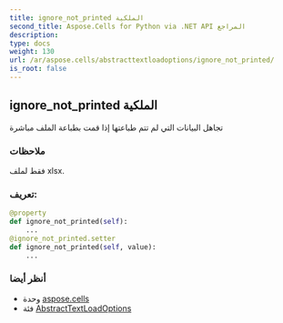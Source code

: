 ```yaml
---
title: ignore_not_printed الملكية
second_title: Aspose.Cells for Python via .NET API المراجع
description:
type: docs
weight: 130
url: /ar/aspose.cells/abstracttextloadoptions/ignore_not_printed/
is_root: false
---
```

##  ignore_not_printed الملكية

تجاهل البيانات التي لم تتم طباعتها إذا قمت بطباعة الملف مباشرة

###  ملاحظات

فقط لملف xlsx.
###  تعريف:
```python
@property
def ignore_not_printed(self):
    ...
@ignore_not_printed.setter
def ignore_not_printed(self, value):
    ...
```

###  أنظر أيضا
* وحدة [aspose.cells](../../)
* فئة [AbstractTextLoadOptions](/cells/python-net/ar/aspose.cells/abstracttextloadoptions)
